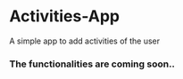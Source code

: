 # Activities-App
A simple app to add activities of the user

### The functionalities are coming soon..
